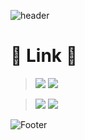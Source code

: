 ![header](https://capsule-render.vercel.app/api?type=shark&color=auto&height=300&section=header&text=2022-2%20Application%20Programming&fontSize=45)

# :rocket: Link :rocket:
<!-- > ### Notion  -->
> <img src = "https://img.shields.io/badge/Notion : Final Projects-0073?style=for-the-badge&logo=appveyor&logo=Notion&logoColor=white">
> <a href="https://www.notion.so/2022-2-Application-Programming-Final-Project-351ca5b4a69e4451b68ea13b796b626c" target="_blank"><img src="https://img.shields.io/badge/Notion : Our Final Project's Main Page-000000?style=flat-square&logo=Notion&logoColor=white"/></a>

<!-- 
## Notice 
> ### Google Calendar -->
> <img src = "https://img.shields.io/badge/Google Calendar : Final Projects-4285F4?style=for-the-badge&logo=appveyor&logo=Notion&logoColor=white">
><a href="https://calendar.google.com/calendar/u/3?cid=Y18xYmNiODk4MDdmMmUyN2YxNzdhNTlmYmI3N2YwNzA5YTMwOWEyMDMxOTEyYTRmODYzZjg1YmZmNGMzYjhlYjYxQGdyb3VwLmNhbGVuZGFyLmdvb2dsZS5jb20" target="_blank"><img src="https://img.shields.io/badge/Google Calendar-000000?style=flat-square&logo=Google Calendar&logoColor=white"/></a>







![Footer](https://capsule-render.vercel.app/api?type=waving&color=auto&height=200&section=footer)
